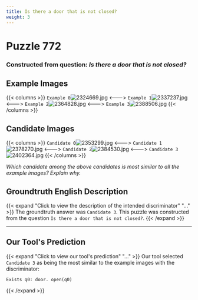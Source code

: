 ```yaml
---
title: Is there a door that is not closed?
weight: 3
---
```


# Puzzle 772
### Constructed from question: _Is there a door that is not closed?_


## Example Images
{{< columns >}}
`Example 0`![2324669.jpg](/gqa_images/2324669.jpg)
<--->
`Example 1`![2337237.jpg](/gqa_images/2337237.jpg)
<--->
`Example 2`![2364828.jpg](/gqa_images/2364828.jpg)
<--->
`Example 3`![2388506.jpg](/gqa_images/2388506.jpg)
{{< /columns >}}

## Candidate Images
{{< columns >}}
`Candidate 0`![2353299.jpg](/gqa_images/2353299.jpg)
<--->
`Candidate 1`![2378270.jpg](/gqa_images/2378270.jpg)
<--->
`Candidate 2`![2384530.jpg](/gqa_images/2384530.jpg)
<--->
`Candidate 3`![2402364.jpg](/gqa_images/2402364.jpg)
{{< /columns >}}

*Which candidate among the above candidates is most similar to all the example images? Explain why.*

## Groundtruth English Description

{{< expand "Click to view the description of the intended discriminator" "..." >}}
The groundtruth answer was `Candidate 3`. This puzzle was constructed from the question `Is there a door that is not closed?`.
{{< /expand >}}

---

## Our Tool's Prediction

{{< expand "Click to view our tool's prediction" "..." >}}
Our tool selected `Candidate 3` as being the most similar to the example images with the discriminator:
```plaintext
Exists q0: door. open(q0)
```
{{< /expand >}}

